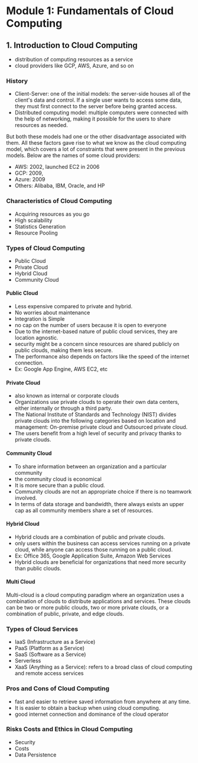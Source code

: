 # Module 1: Fundamentals of Cloud Computing

## 1. Introduction to Cloud Computing
  - distribution of computing resources as a service
  - cloud providers like GCP, AWS, Azure, and so on

### History

  - Client-Server: one of the initial models: the server-side houses all of the client's data and control. If a single user wants to access some data, they must first connect to the server before being granted access.
  - Distributed computing model: multiple computers were connected with the help of networking, making it possible for the users to share resources as needed.
	
But both these models had one or the other disadvantage associated with them. All these factors gave rise to what we know as the cloud computing model, which covers a lot of constraints that were present in the previous models. Below are the names of some cloud providers:

  - AWS: 2002, launched EC2 in 2006
  - GCP: 2009, 
  - Azure: 2009
  - Others: Alibaba, IBM, Oracle, and HP

### Characteristics of Cloud Computing

  - Acquiring resources as you go
  - High scalability
  - Statistics Generation
  - Resource Pooling


### Types of Cloud Computing

  - Public Cloud
  - Private Cloud
  - Hybrid Cloud
  - Community Cloud


#### Public Cloud

  - Less expensive compared to private and hybrid.
  - No worries about maintenance 
  - Integration is Simple
  - no cap on the number of users because it is open to everyone
  - Due to the internet-based nature of public cloud services, they are location agnostic.
  - security might be a concern since resources are shared publicly on public clouds, making them less secure.
  - The performance also depends on factors like the speed of the internet connection.
  - Ex: Google App Engine, AWS EC2, etc

#### Private Cloud

  - also known as internal or corporate clouds
  - Organizations use private clouds to operate their own data centers, either internally or through a third party.	
  - The National Institute of Standards and Technology (NIST) divides private clouds into the following categories based on location and management: On-premise private cloud and Outsourced private cloud.
  - The users benefit from a high level of security and privacy thanks to private clouds.
	

#### Community Cloud

  - To share information between an organization and a particular community
  - the community cloud is economical
  - It is more secure than a public cloud.
  - Community clouds are not an appropriate choice if there is no teamwork involved.
  - In terms of data storage and bandwidth, there always exists an upper cap as all community members share a set of resources.

#### Hybrid Cloud

  - Hybrid clouds are a combination of public and private clouds.
  - only users within the business can access services running on a private cloud, while anyone can access those running on a public cloud.
  - Ex: Office 365, Google Application Suite, Amazon Web Services
  - Hybrid clouds are beneficial for organizations that need more security than public clouds. 

#### Multi Cloud
Multi-cloud is a cloud computing paradigm where an organization uses a combination of clouds to distribute applications and services. These clouds can be two or more public clouds, two or more private clouds, or a combination of public, private, and edge clouds.


### Types of Cloud Services

  - IaaS (Infrastructure as a Service)
  - PaaS (Platform as a Service)
  - SaaS (Software as a Service)
  - Serverless
  - XaaS (Anything as a Service): refers to a broad class of cloud computing and remote access services
  

### Pros and Cons of Cloud Computing

  - fast and easier to retrieve saved information from anywhere at any time.
  - It is easier to obtain a backup when using cloud computing.
  - good internet connection and dominance of the cloud operator

### Risks Costs and Ethics in Cloud Computing

  - Security
  - Costs
  - Data Persistence







